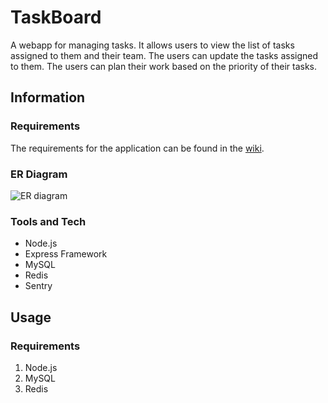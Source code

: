 # TaskBoard

A webapp for managing tasks. It allows users to view the list of tasks assigned to them and their team. The users can update the tasks assigned to them. The users can plan their work based on the priority of their tasks.

## Information

### Requirements

The requirements for the application can be found in the [wiki]().

### ER Diagram
![ER diagram](https://github.com/rahulbu/TaskBoard/blob/master/task-line.png)

### Tools and Tech

* Node.js
* Express Framework
* MySQL
* Redis
* Sentry

## Usage

### Requirements

1. Node.js
2. MySQL
3. Redis
